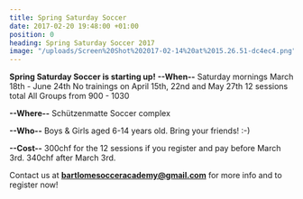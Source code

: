 ```yaml
---
title: Spring Saturday Soccer
date: 2017-02-20 19:48:00 +01:00
position: 0
heading: Spring Saturday Soccer 2017
image: "/uploads/Screen%20Shot%202017-02-14%20at%2015.26.51-dc4ec4.png"
---
```


**Spring Saturday Soccer is starting up!**
**--When--**
Saturday mornings
March 18th - June 24th
No trainings on April 15th, 22nd and May 27th
12 sessions total
All Groups from 900 - 1030

**--Where--**
Schützenmatte Soccer complex

**--Who--**
Boys & Girls aged 6-14 years old. Bring your friends! :-)

**--Cost--**
300chf for the 12 sessions if you register and pay before March 3rd. 340chf after March 3rd.

Contact us at **bartlomesocceracademy@gmail.com** for more info and to register now!